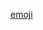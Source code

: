 <!--
 * @Author: your name
 * @Date: 2020-04-27 15:54:04
 * @LastEditTime: 2020-04-27 15:55:12
 * @LastEditors: Please set LastEditors
 * @Description: In User Settings Edit
 * @FilePath: \vue-note\Tips\emoji.md
 -->

[emoji](https://juejin.im/post/5e0aa7a55188254958275de3)
